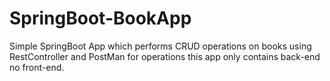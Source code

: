 # SpringBoot-BookApp
Simple SpringBoot App which performs CRUD operations on books using RestController and PostMan for operations this app only contains back-end no front-end.
